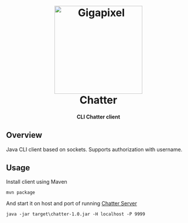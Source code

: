 <h1 align="center">
  <br>
  <img src="https://play-lh.googleusercontent.com/Baek0GK58uDk6j1wRQQEDkrXcPXIVD2wypZqhg_Q4WXc1QE23DEl4GX1s7XJfj666FQ" alt="Gigapixel" height="240">
  <br>
  Chatter
  <br>
</h1>

<h4 align="center">CLI Chatter client</h4>

## Overview

Java CLI client based on sockets.
Supports authorization with username.


## Usage

Install client using Maven

```
mvn package
```

And start it on host and port of running <a href="https://github.com/TimNekk/Chatter">Chatter Server</a>

```
java -jar target\chatter-1.0.jar -H localhost -P 9999
```